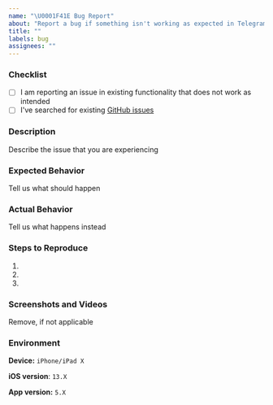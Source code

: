 ```yaml
---
name: "\U0001F41E Bug Report"
about: "Report a bug if something isn't working as expected in Telegram Messenger for iOS."
title: ""
labels: bug
assignees: ""
---
```


<!-- Thanks for reporting issues of Telegram Messenger for iOS! 
This is a bug report template. Please, be as descriptive as possible. Issues lacking detail, or for any other reason than to report a bug, may be closed without action.

First, complete the checklist by replacing the empty checkboxes [] with checked ones [x]. -->

### Checklist
- [ ] I am reporting an issue in existing functionality that does not work as intended
- [ ] I've searched for existing [GitHub issues](https://github.com/telegrammessenger/Telegram-iOS/issues)

### Description
Describe the issue that you are experiencing

### Expected Behavior
Tell us what should happen

### Actual Behavior
Tell us what happens instead

### Steps to Reproduce
1. 
2. 
3. 

### Screenshots and Videos 
Remove, if not applicable

### Environment
**Device:** `iPhone/iPad X`

**iOS version**: `13.X`

**App version:** `5.X`
